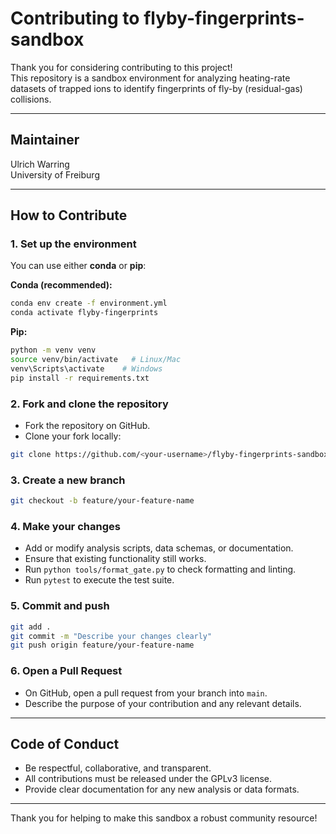 
# Contributing to flyby-fingerprints-sandbox

Thank you for considering contributing to this project!  
This repository is a sandbox environment for analyzing heating-rate datasets of trapped ions to identify fingerprints of fly-by (residual-gas) collisions.

---

## Maintainer
Ulrich Warring  
University of Freiburg

---

## How to Contribute

### 1. Set up the environment
You can use either **conda** or **pip**:

**Conda (recommended):**
```bash
conda env create -f environment.yml
conda activate flyby-fingerprints
```

**Pip:**
```bash
python -m venv venv
source venv/bin/activate   # Linux/Mac
venv\Scripts\activate    # Windows
pip install -r requirements.txt
```

### 2. Fork and clone the repository
- Fork the repository on GitHub.
- Clone your fork locally:
```bash
git clone https://github.com/<your-username>/flyby-fingerprints-sandbox.git
```

### 3. Create a new branch
```bash
git checkout -b feature/your-feature-name
```

### 4. Make your changes
- Add or modify analysis scripts, data schemas, or documentation.
- Ensure that existing functionality still works.
- Run `python tools/format_gate.py` to check formatting and linting.
- Run `pytest` to execute the test suite.

### 5. Commit and push
```bash
git add .
git commit -m "Describe your changes clearly"
git push origin feature/your-feature-name
```

### 6. Open a Pull Request
- On GitHub, open a pull request from your branch into `main`.
- Describe the purpose of your contribution and any relevant details.

---

## Code of Conduct
- Be respectful, collaborative, and transparent.  
- All contributions must be released under the GPLv3 license.  
- Provide clear documentation for any new analysis or data formats.

---

Thank you for helping to make this sandbox a robust community resource!
